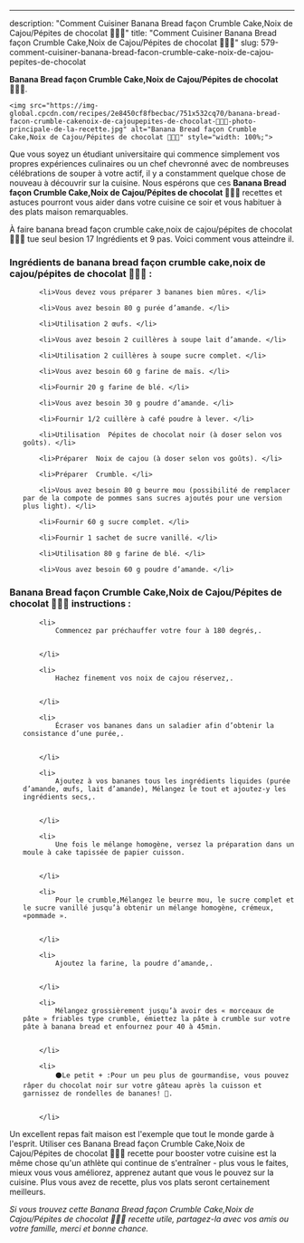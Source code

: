 ---
description: "Comment Cuisiner Banana Bread façon Crumble Cake,Noix de Cajou/Pépites de chocolat 👩🏼‍🍳"
title: "Comment Cuisiner Banana Bread façon Crumble Cake,Noix de Cajou/Pépites de chocolat 👩🏼‍🍳"
slug: 579-comment-cuisiner-banana-bread-facon-crumble-cake-noix-de-cajou-pepites-de-chocolat

<p>
	<strong>Banana Bread façon Crumble Cake,Noix de Cajou/Pépites de chocolat 👩🏼‍🍳</strong>. 
	
</p>
<p>
	
	<img src="https://img-global.cpcdn.com/recipes/2e8450cf8fbecbac/751x532cq70/banana-bread-facon-crumble-cakenoix-de-cajoupepites-de-chocolat-👩🏼🍳-photo-principale-de-la-recette.jpg" alt="Banana Bread façon Crumble Cake,Noix de Cajou/Pépites de chocolat 👩🏼‍🍳" style="width: 100%;">
	
	
</p>

Que vous soyez un étudiant universitaire qui commence simplement vos propres expériences culinaires ou un chef chevronné avec de nombreuses célébrations de souper à votre actif, il y a constamment quelque chose de nouveau à découvrir sur la cuisine. Nous espérons que ces <strong> Banana Bread façon Crumble Cake,Noix de Cajou/Pépites de chocolat 👩🏼‍🍳 </strong> recettes et astuces pourront vous aider dans votre cuisine ce soir et vous habituer à des plats maison remarquables.

<!--inarticleads1-->

À faire banana bread façon crumble cake,noix de cajou/pépites de chocolat 👩🏼‍🍳 tue seul besion 17 Ingrédients et 9 pas. Voici comment vous atteindre il.

<h3>Ingrédients de banana bread façon crumble cake,noix de cajou/pépites de chocolat 👩🏼‍🍳 :</h3>

<ol>
	
		<li>Vous devez vous préparer 3 bananes bien mûres. </li>
	
		<li>Vous avez besoin 80 g purée d’amande. </li>
	
		<li>Utilisation 2 œufs. </li>
	
		<li>Vous avez besoin 2 cuillères à soupe lait d’amande. </li>
	
		<li>Utilisation 2 cuillères à soupe sucre complet. </li>
	
		<li>Vous avez besoin 60 g farine de maïs. </li>
	
		<li>Fournir 20 g farine de blé. </li>
	
		<li>Vous avez besoin 30 g poudre d’amande. </li>
	
		<li>Fournir 1/2 cuillère à café poudre à lever. </li>
	
		<li>Utilisation  Pépites de chocolat noir (à doser selon vos goûts). </li>
	
		<li>Préparer  Noix de cajou (à doser selon vos goûts). </li>
	
		<li>Préparer  Crumble. </li>
	
		<li>Vous avez besoin 80 g beurre mou (possibilité de remplacer par de la compote de pommes sans sucres ajoutés pour une version plus light). </li>
	
		<li>Fournir 60 g sucre complet. </li>
	
		<li>Fournir 1 sachet de sucre vanillé. </li>
	
		<li>Utilisation 80 g farine de blé. </li>
	
		<li>Vous avez besoin 60 g poudre d’amande. </li>
	
</ol>



<!--inarticleads2-->

<h3>Banana Bread façon Crumble Cake,Noix de Cajou/Pépites de chocolat 👩🏼‍🍳 instructions :</h3>

<ol>
	
		<li>
			Commencez par préchauffer votre four à 180 degrés,.
			
			
		</li>
	
		<li>
			Hachez finement vos noix de cajou réservez,.
			
			
		</li>
	
		<li>
			Écraser vos bananes dans un saladier afin d’obtenir la consistance d’une purée,.
			
			
		</li>
	
		<li>
			Ajoutez à vos bananes tous les ingrédients liquides (purée d’amande, œufs, lait d’amande), Mélangez le tout et ajoutez-y les ingrédients secs,.
			
			
		</li>
	
		<li>
			Une fois le mélange homogène, versez la préparation dans un moule à cake tapissée de papier cuisson.
			
			
		</li>
	
		<li>
			Pour le crumble,Mélangez le beurre mou, le sucre complet et le sucre vanillé jusqu’à obtenir un mélange homogène, crémeux, «pommade ».
			
			
		</li>
	
		<li>
			Ajoutez la farine, la poudre d’amande,.
			
			
		</li>
	
		<li>
			Mélangez grossièrement jusqu’à avoir des « morceaux de pâte » friables type crumble, émiettez la pâte à crumble sur votre pâte à banana bread et enfournez pour 40 à 45min.
			
			
		</li>
	
		<li>
			⚫️Le petit + :Pour un peu plus de gourmandise, vous pouvez râper du chocolat noir sur votre gâteau après la cuisson et garnissez de rondelles de bananes! 🍫.
			
			
		</li>
	
</ol>



<!--inarticleads1-->

<p>
Un excellent repas fait maison est l'exemple que tout le monde garde à l'esprit. Utiliser ces Banana Bread façon Crumble Cake,Noix de Cajou/Pépites de chocolat 👩🏼‍🍳 recette pour booster votre cuisine est la même chose qu'un athlète qui continue de s'entraîner - plus vous le faites, mieux vous vous améliorez, apprenez autant que vous le pouvez sur la cuisine. Plus vous avez de recette, plus vos plats seront certainement meilleurs.
</p>

<p>
<i>Si vous trouvez cette Banana Bread façon Crumble Cake,Noix de Cajou/Pépites de chocolat 👩🏼‍🍳 recette utile, partagez-la avec vos amis ou votre famille, merci et bonne chance.</i>
</p>
